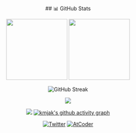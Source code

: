 <div align="center">
## 📊 GitHub Stats

<p align="center">
  <img src="https://github-readme-stats.vercel.app/api?username=kmjak&show_icons=true&theme=tokyonight" height="165"/>
  <img src="https://github-readme-stats.vercel.app/api/top-langs/?username=kmjak&layout=compact&theme=tokyonight" height="165"/>
</p>

<p align="center">
  <img src="https://github-readme-streak-stats.herokuapp.com/?user=kmjak&theme=tokyonight" alt="GitHub Streak"/>
</p>

<p align="center">
  <a href="https://github.com/ryo-ma/github-profile-trophy">
    <img src="https://github-profile-trophy.vercel.app/?username=kmjak&theme=tokyonight&column=8&no-frame=true&margin-w=15"/>
  </a>
</p>

![](https://github-profile-summary-cards.vercel.app/api/cards/profile-details?username=kmjak&theme=tokyonight)
[![kmjak's github activity graph](https://github-readme-activity-graph.vercel.app/graph?username=kmjak&theme=react-dark&bg_color=000000&color=00E676&line=00E676&point=FFFFFF&area=true&hide_border=false)](https://github.com/ashutosh00710/github-readme-activity-graph)

[![Twitter](https://img.shields.io/badge/Twitter-1DA1F2?style=for-the-badge&logo=twitter&logoColor=white)](https://x.com/koron__c)
[![AtCoder](https://img.shields.io/badge/AtCoder-kmjak-orange?logo=codeforces)](https://atcoder.jp/users/ApKr)
</div>
